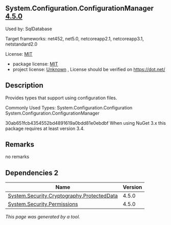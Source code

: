 System.Configuration.ConfigurationManager [4.5.0](https://www.nuget.org/packages/System.Configuration.ConfigurationManager/4.5.0)
--------------------

Used by: SqlDatabase

Target frameworks: net452, net5.0, netcoreapp2.1, netcoreapp3.1, netstandard2.0

License: [MIT](../../../../licenses/mit) 

- package license: [MIT](https://github.com/dotnet/corefx/blob/master/LICENSE.TXT) 
- project license: [Unknown](https://dot.net/) , License should be verified on https://dot.net/

Description
-----------
Provides types that support using configuration files.

Commonly Used Types:
System.Configuration.Configuration
System.Configuration.ConfigurationManager
 
30ab651fcb4354552bd4891619a0bdd81e0ebdbf 
When using NuGet 3.x this package requires at least version 3.4.

Remarks
-----------
no remarks


Dependencies 2
-----------

|Name|Version|
|----------|:----|
|[System.Security.Cryptography.ProtectedData](../../../../packages/nuget.org/system.security.cryptography.protecteddata/4.5.0)|4.5.0|
|[System.Security.Permissions](../../../../packages/nuget.org/system.security.permissions/4.5.0)|4.5.0|

*This page was generated by a tool.*